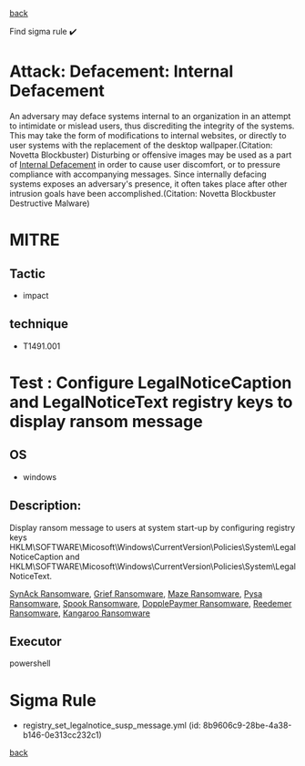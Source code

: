 
[back](../index.md)

Find sigma rule :heavy_check_mark: 

# Attack: Defacement: Internal Defacement 

An adversary may deface systems internal to an organization in an attempt to intimidate or mislead users, thus discrediting the integrity of the systems. This may take the form of modifications to internal websites, or directly to user systems with the replacement of the desktop wallpaper.(Citation: Novetta Blockbuster) Disturbing or offensive images may be used as a part of [Internal Defacement](https://attack.mitre.org/techniques/T1491/001) in order to cause user discomfort, or to pressure compliance with accompanying messages. Since internally defacing systems exposes an adversary's presence, it often takes place after other intrusion goals have been accomplished.(Citation: Novetta Blockbuster Destructive Malware)

# MITRE
## Tactic
  - impact


## technique
  - T1491.001


# Test : Configure LegalNoticeCaption and LegalNoticeText registry keys to display ransom message
## OS
  - windows


## Description:
Display ransom message to users at system start-up by configuring registry keys HKLM\SOFTWARE\Micosoft\Windows\CurrentVersion\Policies\System\LegalNoticeCaption and HKLM\SOFTWARE\Micosoft\Windows\CurrentVersion\Policies\System\LegalNoticeText.

[SynAck Ransomware](https://www.trendmicro.com/vinfo/es/security/news/cybercrime-and-digital-threats/synack-ransomware-leverages-process-doppelg-nging-for-evasion-and-infection), 
[Grief Ransomware](https://redcanary.com/blog/grief-ransomware/), 
[Maze Ransomware](https://cyware.com/research-and-analysis/maze-ransomware-a-deadly-combination-of-data-theft-and-encryption-to-target-us-organizations-8f27),
[Pysa Ransomware](https://www.cybereason.com/blog/research/threat-analysis-report-inside-the-destructive-pysa-ransomware),
[Spook Ransomware](https://community.fortinet.com/t5/FortiEDR/Threat-Coverage-How-FortiEDR-protects-against-Spook-Ransomware/ta-p/204226),
[DopplePaymer Ransomware](https://www.microsoft.com/en-us/wdsi/threats/malware-encyclopedia-description?Name=Ransom:Win32/Dopplepaymer&threatId=-2147221958),
[Reedemer Ransomware](https://blog.cyble.com/2022/07/20/redeemer-ransomware-back-action/),
[Kangaroo Ransomware](https://www.bleepingcomputer.com/news/security/the-kangaroo-ransomware-not-only-encrypts-your-data-but-tries-to-lock-you-out-of-windows/)


## Executor
powershell

# Sigma Rule
 - registry_set_legalnotice_susp_message.yml (id: 8b9606c9-28be-4a38-b146-0e313cc232c1)



[back](../index.md)
